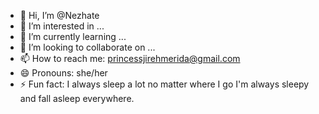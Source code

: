 - 👋 Hi, I’m @Nezhate
- 👀 I’m interested in ...
- 🌱 I’m currently learning ...
- 💞️ I’m looking to collaborate on ...
- 📫 How to reach me: princessjirehmerida@gmail.com
- 😄 Pronouns: she/her
- ⚡ Fun fact: I always sleep a lot no matter where I go I'm always sleepy and fall asleep everywhere.

<!---
Nezhate/Nezhate is a ✨ special ✨ repository because its `README.md` (this file) appears on your GitHub profile.
You can click the Preview link to take a look at your changes.
--->
